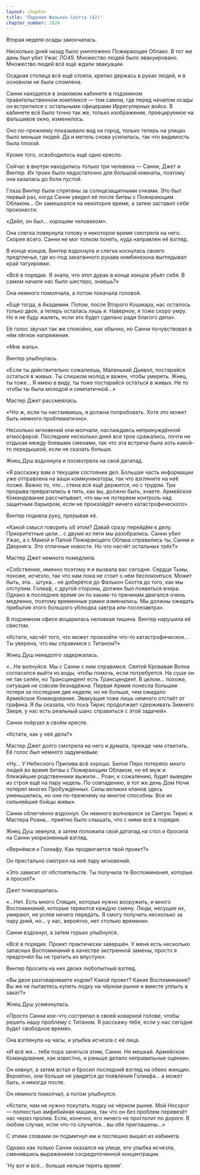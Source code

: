 ```yaml
---
layout: chapter
title: "Падение Фалькон Скотта (42)"
chapter_number: 1024
---
```


Вторая неделя осады закончилась.

Несколько дней назад было уничтожено Пожирающее Облако. В тот же день был убит Ужас ЛО49. Множество людей было эвакуировано. Множество людей всё ещё ждали эвакуации.

Осадная столица всё ещё стояла, крепко держась в руках людей, и в основном не была сломлена.

Санни находился в знакомом кабинете в подземном правительственном комплексе — том самом, где перед началом осады он встретился с остальными офицерами Иррегулярных войск. В кабинете всё было точно так же, только изображение, проецируемое на фальшивое окно, изменилось.

Оно по-прежнему показывало вид на город, только теперь на улицах было меньше людей. Да и метель снова усилилась, так что видимость была плохой.

Кроме того, освободилось ещё одно кресло.

Сейчас в внутри находились только три человека — Санни, Джет и Винтер. Их троих было недостаточно для большой комнаты, поэтому она казалась до боли пустой.

Глаза Винтер были спрятаны за солнцезащитными очками. Это был первый раз, когда Санни увидел её после битвы с Пожирающим Облаком... Он замешкался на некоторое время, а затем заставил себя произнести:

«Дейл, он был... хорошим человеком».

Она слегка повернула голову и некоторое время смотрела на него. Скорее всего. Санни не мог толком понять, куда направлен её взгляд.

В конце концов, Винтер вздохнула и слегка коснулась своего предплечья, где из-под закатанного рукава комбинезона выглядывал край татуировки.

«Всё в порядке. Я знала, что этот дурак в конце концов убьёт себя. В самом начале нас было шестеро, знаешь?»

Она немного помолчала, а потом покачала головой.

«Ещё тогда, в Академии. Потом, после Второго Кошмара, нас осталось только двое, а теперь осталась лишь я. Наверное, я тоже скоро умру. Но я не буду жалеть, если это будет сделано ради благого дела».

Её голос звучал так же спокойно, как обычно, но Санни почувствовал в нём лёгкое напряжение.

«Мне жаль».

Винтер улыбнулась.

«Если ты действительно сожалеешь, Маленький Дьявол, постарайся остаться в живых. Ты слишком молод и важен, чтобы умереть. Жнец, ты тоже... Я имею в виду, ты тоже постарайся остаться в живых. Не то чтобы ты была молодой и симпатичной...»

Мастер Джет рассмеялась.

«Что ж, если ты настаиваешь, я должна попробовать. Хотя это может быть немного проблематично».

Несколько мгновений они молчали, наслаждаясь непринуждённой атмосферой. Последние несколько дней все трое сражались, почти не отдыхая между боевыми сменами, так что эта встреча была хоть какой-то передышкой, если не сказать больше.

Жнец Душ вздохнула и посмотрела на свой датапад.

«Я расскажу вам о текущем состоянии дел. Большая часть информации уже отправлена на ваши коммуникаторы, так что взгляните на неё позже. Важно то, что... стена всё ещё держится, но с трудом. Три прорыва превратились в пять, как вы, должно быть, знаете. Армейское Командование рассчитывает, что мы не потеряем контроль над защитным барьером, если не произойдёт ничего катастрофического».

Винтер подняла руку, прерывая её.

«Какой смысл говорить об этом? Давай сразу перейдём к делу. Приоритетные цели... с двумя из пяти мы разобрались. Санни убил Ужас, а с Мамой и Папой Пожирающего Облака справились ты, Санни и Дворняга. Это отличные новости. Но что насчёт остальных трёх?»

Мастер Джет немного помедлила.

«Собственно, именно поэтому я и вызвала вас сегодня. Сердце Тьмы, похоже, исчезло, так что нам пока не стоит о нём беспокоиться. Может быть, эта... штука... не доберётся до Фалькон Скотта до того, как мы отступим. Голиаф, с другой стороны, должен был появиться вчера. Однако в последнее время он по каким-то причинам двигался очень медленно, поэтому временные рамки изменились. Мы должны ожидать прибытия этого большого ублюдка завтра или послезавтра».

В подземном офисе воцарилась неловкая тишина. Винтер нарушила её свистом.

«Кстати, насчёт того, что может произойти что-то катастрофическое... Ты уверена, что мы справимся с Титаном?»

Жнец Душ ненадолго задержалась.

«...Не волнуйся. Мы с Санни с ним справимся. Святой Кровавая Волна согласился выйти из воды, чтобы помочь, если потребуется. На суше он не так силён, но Трансцендент есть Трансцендент. В целом... похоже, ситуация не совсем безнадёжна. Первая Армия понесла большие потери за последние две недели, но не больше, чем ожидало Армейское Командование. Эвакуация тоже лишь немного отстаёт от графика. Я бы сказала, что пока Тирис продолжает сдерживать Зимнего Зверя, у нас есть реальный шанс справиться с этой задачей».

Санни поёрзал в своём кресле.

«Кстати, как у неё дела?»

Мастер Джет долго смотрела на него и думала, прежде чем ответить. Её голос был немного задумчивым:

«Ну... У Небесного Прилива всё хорошо. Белое Перо потеряло много людей во время битвы с Пожирающим Облаком, но её муж и ближайшие родственники выжили... Роан, к сожалению, будет выведен из строя ещё на пару недель. По совпадению, в тот же день Дом Ночи потерял многих Пробуждённых. Силы великих кланов здесь уменьшились, но они по-прежнему на многое способны. Все их сильнейшие бойцы живы».

Санни облегчённо вздохнул. Он немного волновался за Святую Тирис и Мастера Роана... приятно было слышать, что с ними всё в порядке.

Жнец Душ зевнула, а затем положила свой датапад на стол и бросила на Санни укоризненный взгляд.

«Вернёмся к Голиафу. Как продвигается твой проект?»

Он пристально смотрел на неё пару мгновений.

«Это зависит от обстоятельств. Ты получила те Воспоминания, которые я просил?»

Джет поморщилась.

«...Нет. Есть много Спящих, которых нужно вооружить, и много Воспоминаний, которые теряются каждую смену. Люди, несущие их, умирают, не успев ничего передать. Я смогу получить несколько за пару дней, но... у нас, вероятно, нет столько времени».

Санни вздохнул, а затем горько улыбнулся.

«Всё в порядке. Проект практически завершён. У меня есть несколько запасных Воспоминаний в качестве экстренной замены, просто я предпочёл бы не тратить их впустую».

Винтер бросила на них двоих любопытный взгляд.

«Вы двое разговариваете кодом? Какой проект? Какие Воспоминания? Вы же не пытаетесь купить лодку на чёрном рынке и вместе уплыть в закат?»

Жнец Душ усмехнулась.

«Просто Санни кое-что состряпал в своей коварной голове, чтобы решить нашу проблему с Титаном. Я расскажу тебе, если у нас сегодня будет свободное время».

Она взглянула на часы, и улыбка исчезла с её лица.

«И всё же... тебе пора заняться этим, Санни. Не мешкай. Армейское Командование, как известно, и раньше делало неправильные оценки».

Он кивнул, а затем встал и бросил последний взгляд на обеих женщин. Вероятно, они больше не увидятся до появления Голиафа... а может быть, и никогда после.

Он немного помолчал, а потом улыбнулся.

«Кстати, нам не нужно покупать лодку на чёрном рынке. Мой Носорог — полностью амфибийная машина, так что он без проблем перевезёт нас через пролив. Если, конечно, его ничего не проглотит по дороге. В любом случае, если что-то случится... вы обе приглашены...»

С этими словами он подмигнул им и поспешно вышел из кабинета.

Однако как только Санни оказался на улице, его улыбка исчезла, сменившись выражением сосредоточенной концентрации.

'Ну вот и всё... больше нельзя терять время'.